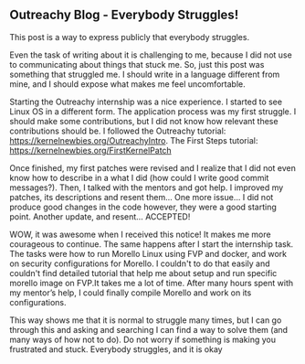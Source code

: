 ## Outreachy Blog - Everybody Struggles!

This post is a way to express publicly that everybody struggles.

Even the task of writing about it is challenging to me, because I did not use to communicating about things that stuck me. So, just this post was something that struggled me. I should write in a language different from mine, and I should expose what makes me feel uncomfortable.

Starting the Outreachy internship was a nice experience. I started to see Linux OS in a different form. The application process was my first struggle. I should make some contributions, but I did not know how relevant these contributions should be. I followed the Outreachy tutorial: https://kernelnewbies.org/OutreachyIntro. The First Steps tutorial: https://kernelnewbies.org/FirstKernelPatch

Once finished, my first patches were revised and I realize that I did not even know how to describe in a what I did (how could I write good commit messages?).
Then, I talked with the mentors and got help. I improved my patches, its descriptions and resent them… One more issue… I did not produce good changes in the code however, they were a good starting point. Another update, and resent… ACCEPTED!

WOW, it was awesome when I received this notice! It makes me more courageous to continue.
The same happens after I start the internship task. The tasks were how to run Morello Linux using FVP and docker, and work on security configurations for Morello.
I couldn't to do that easily and couldn't find detailed tutorial that help me about setup and run specific morello image on FVP.It takes me a lot of time. After many hours spent with my mentor’s help, I could finally compile Morello and work on its configurations.

This way shows me that it is normal to struggle many times, but I can go through this and asking and searching I can find a way to solve them (and many ways of how not to do).
Do not worry if something is making you frustrated and stuck. Everybody struggles, and it is okay 
